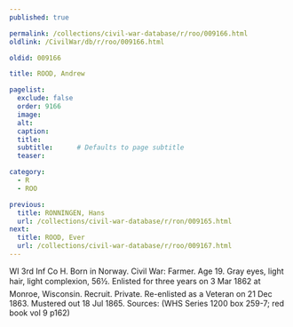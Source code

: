 ```yaml
---
published: true

permalink: /collections/civil-war-database/r/roo/009166.html
oldlink: /CivilWar/db/r/roo/009166.html

oldid: 009166

title: ROOD, Andrew

pagelist:
  exclude: false
  order: 9166
  image: 
  alt:
  caption:
  title:
  subtitle:      # Defaults to page subtitle
  teaser:

category: 
  - R 
  - ROO

previous:
  title: RONNINGEN, Hans
  url: /collections/civil-war-database/r/ron/009165.html  
next:
  title: ROOD, Ever
  url: /collections/civil-war-database/r/roo/009167.html   
---
```

WI 3rd Inf Co H. Born in Norway. Civil War: Farmer. Age 19. Gray eyes, light hair, light complexion, 5&#146;6&frac12;&#148;. Enlisted for three years on 3 Mar 1862 at Monroe, Wisconsin. Recruit. Private. Re-enlisted as a Veteran on 21 Dec 1863. Mustered out 18 Jul 1865. Sources: (WHS Series 1200 box 259-7; red book vol 9 p162)